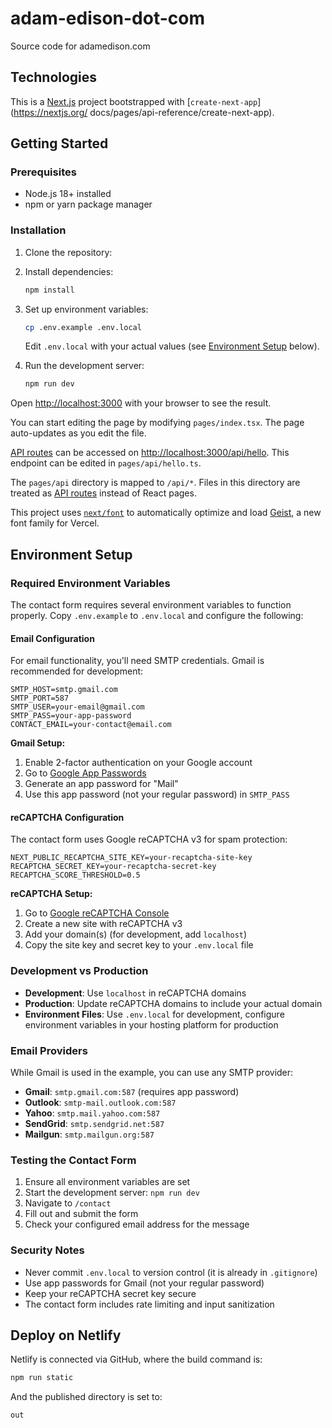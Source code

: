 # adam-edison-dot-com

Source code for adamedison.com

## Technologies

This is a [Next.js](https://nextjs.org) project bootstrapped with [`create-next-app`](https://nextjs.org/
docs/pages/api-reference/create-next-app).

## Getting Started

### Prerequisites

- Node.js 18+ installed
- npm or yarn package manager

### Installation

1. Clone the repository:

2. Install dependencies:

   ```bash
   npm install
   ```

3. Set up environment variables:

   ```bash
   cp .env.example .env.local
   ```

   Edit `.env.local` with your actual values (see [Environment Setup](#environment-setup) below).

4. Run the development server:
   ```bash
   npm run dev
   ```

Open [http://localhost:3000](http://localhost:3000) with your browser to see the result.

You can start editing the page by modifying `pages/index.tsx`. The page auto-updates as you edit the file.

[API routes](https://nextjs.org/docs/pages/building-your-application/routing/api-routes) can be accessed on [http://localhost:3000/api/hello](http://localhost:3000/api/hello). This endpoint can be edited in `pages/api/hello.ts`.

The `pages/api` directory is mapped to `/api/*`. Files in this directory are treated as [API routes](https://nextjs.org/docs/pages/building-your-application/routing/api-routes) instead of React pages.

This project uses [`next/font`](https://nextjs.org/docs/pages/building-your-application/optimizing/fonts) to automatically optimize and load [Geist](https://vercel.com/font), a new font family for Vercel.

## Environment Setup

### Required Environment Variables

The contact form requires several environment variables to function properly. Copy `.env.example` to `.env.local` and configure the following:

#### Email Configuration

For email functionality, you'll need SMTP credentials. Gmail is recommended for development:

```env
SMTP_HOST=smtp.gmail.com
SMTP_PORT=587
SMTP_USER=your-email@gmail.com
SMTP_PASS=your-app-password
CONTACT_EMAIL=your-contact@email.com
```

**Gmail Setup:**

1. Enable 2-factor authentication on your Google account
2. Go to [Google App Passwords](https://support.google.com/accounts/answer/185833)
3. Generate an app password for "Mail"
4. Use this app password (not your regular password) in `SMTP_PASS`

#### reCAPTCHA Configuration

The contact form uses Google reCAPTCHA v3 for spam protection:

```env
NEXT_PUBLIC_RECAPTCHA_SITE_KEY=your-recaptcha-site-key
RECAPTCHA_SECRET_KEY=your-recaptcha-secret-key
RECAPTCHA_SCORE_THRESHOLD=0.5
```

**reCAPTCHA Setup:**

1. Go to [Google reCAPTCHA Console](https://www.google.com/recaptcha/admin/create)
2. Create a new site with reCAPTCHA v3
3. Add your domain(s) (for development, add `localhost`)
4. Copy the site key and secret key to your `.env.local` file

### Development vs Production

- **Development**: Use `localhost` in reCAPTCHA domains
- **Production**: Update reCAPTCHA domains to include your actual domain
- **Environment Files**: Use `.env.local` for development, configure environment variables in your hosting platform for production

### Email Providers

While Gmail is used in the example, you can use any SMTP provider:

- **Gmail**: `smtp.gmail.com:587` (requires app password)
- **Outlook**: `smtp-mail.outlook.com:587`
- **Yahoo**: `smtp.mail.yahoo.com:587`
- **SendGrid**: `smtp.sendgrid.net:587`
- **Mailgun**: `smtp.mailgun.org:587`

### Testing the Contact Form

1. Ensure all environment variables are set
2. Start the development server: `npm run dev`
3. Navigate to `/contact`
4. Fill out and submit the form
5. Check your configured email address for the message

### Security Notes

- Never commit `.env.local` to version control (it is already in `.gitignore`)
- Use app passwords for Gmail (not your regular password)
- Keep your reCAPTCHA secret key secure
- The contact form includes rate limiting and input sanitization

## Deploy on Netlify

Netlify is connected via GitHub, where the build command is:

```bash
npm run static
```

And the published directory is set to:

```bash
out
```
